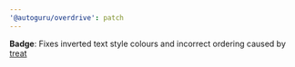 ```yaml
---
'@autoguru/overdrive': patch
---
```


**Badge**: Fixes inverted text style colours and incorrect ordering caused by [treat](https://github.com/seek-oss/treat)
